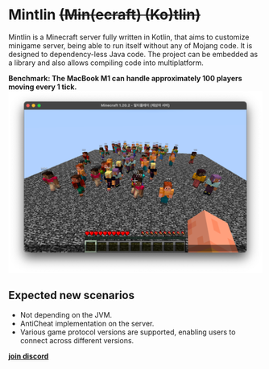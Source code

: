 # Mintlin ~~(Min(ecraft) (Ko)tlin)~~

Mintlin is a Minecraft server fully written in Kotlin, that aims to customize minigame server, being able to run itself without any of Mojang code. It is designed to dependency-less Java code. The project can be embedded as a library and also allows compiling code into multiplatform.



**Benchmark: The MacBook M1 can handle approximately 100 players moving every 1 tick.**
![img.png](img.png)


## Expected new scenarios

* Not depending on the JVM.
* AntiCheat implementation on the server.
* Various game protocol versions are supported, enabling users to connect across different versions.

[**join discord**](https://discord.gg/2KnEqH6JEH)
